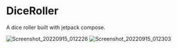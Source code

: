 # DiceRoller
A dice roller built with jetpack compose.

![Screenshot_20220915_012226](https://user-images.githubusercontent.com/19203471/190279945-a1de6091-d91f-4a9a-9f9a-a7405d6d6e30.png)
![Screenshot_20220915_012303](https://user-images.githubusercontent.com/19203471/190279947-c7089431-bd13-4671-b61f-031b4c8ba80c.png)
